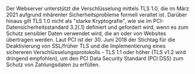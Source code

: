 Der Webserver unterstützt die Verschlüsselung mittels TLS 1.0, die im März 2021 aufgrund inhärenter Sicherheitsprobleme formell veraltet ist. 
Darüber hinaus gilt TLS 1.0 nicht als "starke Kryptografie", wie sie im PCI-Datensicherheitsstandard 3.2(.1) definiert und gefordert wird, wenn es zum Schutz sensibler Daten verwendet wird, die an oder von Websites übertragen werden.
Laut PCI ist der 30. Juni 2018 der Stichtag für die Deaktivierung von SSL/früher TLS und die Implementierung eines sichereren Verschlüsselungsprotokolls - TLS 1.1 oder höher (TLS v1.2 wird dringend empfohlen), um den PCI Data Security Standard (PCI DSS) zum Schutz von Zahlungsdaten zu erfüllen.